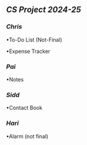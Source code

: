 ## *_CS Project 2024-25_*

### *Chris*

•To-Do List (Not-Final)

•Expense Tracker

### *Pai*

•Notes

### *Sidd*

•Contact Book

### *Hari*

•Alarm (not final)

